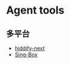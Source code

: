 # Agent tools

## 多平台
- [hiddify-next](https://github.com/hiddify/hiddify-next)
- [Sing-Box](https://github.com/SagerNet/sing-box)
